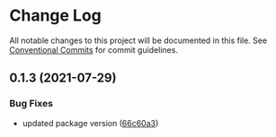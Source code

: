 # Change Log

All notable changes to this project will be documented in this file.
See [Conventional Commits](https://conventionalcommits.org) for commit guidelines.

## 0.1.3 (2021-07-29)


### Bug Fixes

* updated package version ([66c60a3](https://github.com/oszlanyikornel/cruder/commit/66c60a301b376729ecd4361cb8a7b06f9f5bdbd9))
